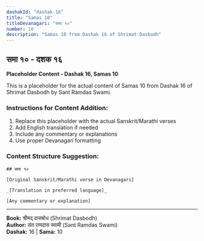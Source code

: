 ```yaml
---
dashakId: "dashak-16"
title: "Samas 10"
titleDevanagari: "समा १०"
number: 10
description: "Samas 10 from Dashak 16 of Shrimat Dasbodh"
---
```


## समा १० - दशक १६

<!-- TODO: Add the actual Sanskrit/Marathi content here -->

**Placeholder Content - Dashak 16, Samas 10**

This is a placeholder for the actual content of Samas 10 from Dashak 16 of Shrimat Dasbodh by Sant Ramdas Swami.

### Instructions for Content Addition:
1. Replace this placeholder with the actual Sanskrit/Marathi verses
2. Add English translation if needed
3. Include any commentary or explanations
4. Use proper Devanagari formatting

### Content Structure Suggestion:
```
## समा १०

[Original Sanskrit/Marathi verse in Devanagari]

_[Translation in preferred language]_

[Any commentary or explanation]
```

---
**Book:** श्रीमद् दासबोध (Shrimat Dasbodh)  
**Author:** संत रामदास स्वामी (Sant Ramdas Swami)  
**Dashak:** 16 | **Sama:** 10
